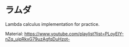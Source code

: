 # ラムダ

Lambda calculus implementation for practice.

Material: https://www.youtube.com/playlist?list=PLoyEIY-nZq_uipRkxG79uzAgfqDuHzot-
